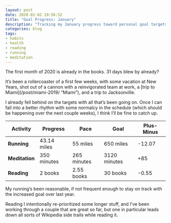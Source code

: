 ```yaml
---
layout: post
date: 2020-02-02 19:56:52
title: "Goal Progress: January"
description: "Tracking my January progress toward personal goal targets for the year."
categories: blog
tags:
- habits
- health
- reading
- running
- meditation
---
```


The first month of 2020 is already in the books. 31 days blew by already?

It’s been a rollercoaster of a first few weeks, with some vacation at New Years, shot out of a cannon with a reinvigorated team at work, a [trip to Miami](/post/miami-2019/ “Miami”), and a trip to Jacksonville.

I already fell behind on the targets with all that’s been going on. Once I can fall into a better rhythm with some normalcy in the schedule (which should be happening over the next couple weeks), I think I’ll be fine to catch up.

| Activity       | Progress     | Pace         | Goal         | Plus-Minus                         |
|----------------|--------------|--------------|--------------|------------------------------------|
| **Running**    | 43.14 miles | 55 miles | 650 miles    | <span class="red">-12.07</span> |
| **Meditation** | 350 minutes | 265 minutes | 3120 minutes | <span class="green">+85</span>    |
| **Reading**    | 2 books     | 2.55 books  | 30 books     | <span class="red">-0.55</span>   |

My running’s been reasonable, if not frequent enough to stay on track with the increased goal over last year.

Reading I intentionally re-prioritized some longer stuff, and I’ve been working through a couple that are great so far, but one in particular leads down all sorts of Wikipedia side trails while reading it.
